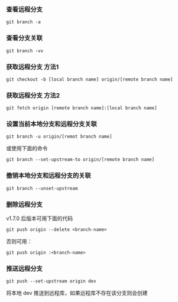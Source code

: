 ### 查看远程分支
```
git branch -a
```
  
### 查看分支关联
```
git branch -vv
```
 
### 获取远程分支 方法1
```
git checkout -b [local branch name] origin/[remote branch name]
```
  
### 获取远程分支 方法2
```
git fetch origin [remote branch name]:[local branch name]
```
  
### 设置当前本地分支和远程分支关联
```
git branch -u origin/[remot branch name]
```
或使用下面的命令 
```
git branch --set-upstream-to origin/[remote branch name]
```
 
### 撤销本地分支和远程分支的关联
```
git branch --unset-upstream
```

### 删除远程分支
v1.7.0 后版本可用下面的代码
```
git push origin --delete <branch-name>
```
否则可用：
```
git push origin :<branch-name>
```

### 推送远程分支
``` 
git push --set-upstream origin dev 
```
将本地 dev 推送到远程库，如果远程库不存在该分支则会创建